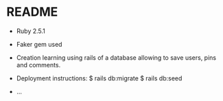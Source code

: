 # README

* Ruby 2.5.1

* Faker gem used

* Creation learning using rails of a database allowing to save users, pins and comments.

* Deployment instructions:
	$ rails db:migrate
	$ rails db:seed

* ...
